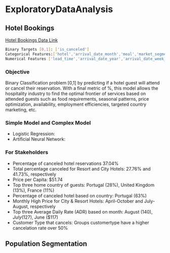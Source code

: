 # ExploratoryDataAnalysis

## Hotel Bookings
[Hotel Bookings Data Link](https://www.sciencedirect.com/science/article/pii/S2352340918315191)
```bash
Binary Targets [0,1]: ['is_canceled']
Categorical Features:['hotel','arrival_date_month','meal','market_segment','distribution_channel','reserved_room_type','deposit_type','customer_type','country']
Numerical Features ['lead_time','arrival_date_year','arrival_date_week_number','arrival_date_day_of_month','is_repeated_guest','previous_cancellations','previous_bookings_not_canceled','booking_changes','agent','days_in_waiting_list','adr','required_car_parking_spaces','total_of_special_requests']
```
### Objective
Binary Classification problem [0,1] by predicting if a hotel guest will attend or cancel their reservation. With a final metric of %, this model allows the hospitality industry to find the optimal frontier of services based on attended guests such as food requirements, seasonal patterns, price optimization, availability, employment efficiencies, targeted country marketing, etc. 

### Simple Model and Complex Model 
- Logistic Regression:
- Artificial Neural Network:

### For Stakeholders 
- Percentage of canceled hotel reservations 37.04%
- Total percentage canceled for Resort and City Hotels:  27.76% and 41.73%, respectively 
- Price per Capita: $51.74
- Top three home country of guests: Portugal (28%), United Kingdom (13%), France (11%) 
- Percentage of canceled hotel based on country: Portugal (63%)
- Monthly High Price for City & Resort Hotels: April-October and July-August, respectively
- Top three Average Daily Rate (ADR) based on month: August ($140), July ($127), June ($117)
- Customer Type that cancels: Groups customertype have a higher cancelation rate over 50%


## Population Segmentation


